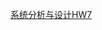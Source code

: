 [系统分析与设计HW7](https://github.com/liuzht6/Software-System-Analysis-and-Design/blob/master/hw7/HW7.pdf)
